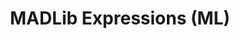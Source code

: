 ---
linktitle: MADLib Expressions (ML)
title: MADLib Expressions (ML)
Description: Apache MADlib is an open-source library for scalable in-database analytics. It provides data-parallel implementations of mathematical, statistical, graph and machine learning methods for structured and unstructured data.
weight: 15.0
---